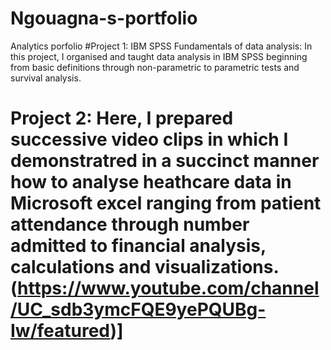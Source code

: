 # Ngouagna-s-portfolio
Analytics porfolio
#Project 1: IBM SPSS Fundamentals of data analysis: In this project, I organised and taught data analysis in IBM SPSS beginning from basic
definitions through non-parametric to parametric tests and survival analysis.
# Project 2:  Here, I prepared successive video clips in which I demonstratred in a succinct manner how to analyse heathcare data in Microsoft excel ranging from patient attendance through number admitted to financial analysis, calculations and visualizations.(https://www.youtube.com/channel/UC_sdb3ymcFQE9yePQUBg-Iw/featured)]


